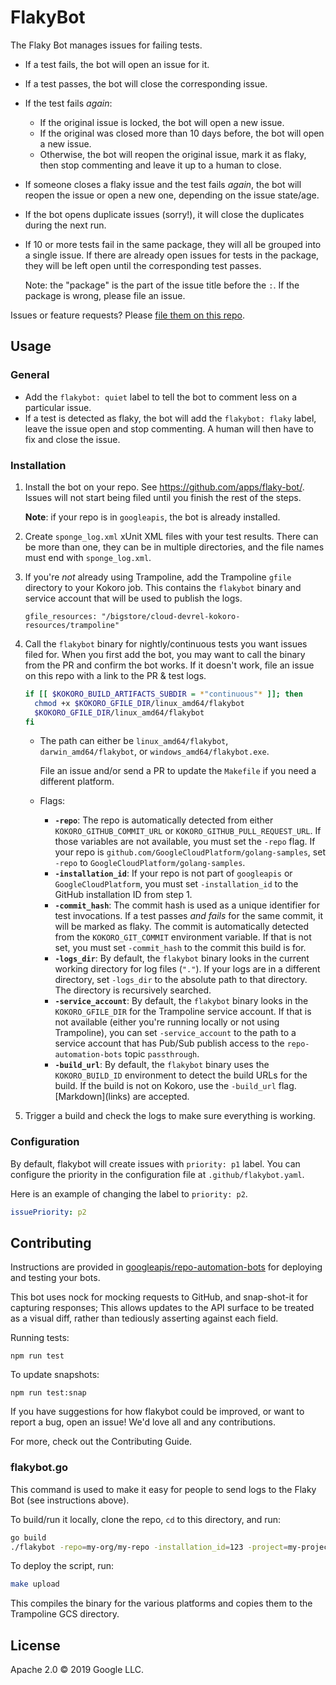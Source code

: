 # FlakyBot

The Flaky Bot manages issues for failing tests.

* If a test fails, the bot will open an issue for it.
* If a test passes, the bot will close the corresponding issue.
* If the test fails _again_:
  * If the original issue is locked, the bot will open a new issue.
  * If the original was closed more than 10 days before, the bot will open a new
    issue.
  * Otherwise, the bot will reopen the original issue, mark it as flaky, then
    stop commenting and leave it up to a human to close.
* If someone closes a flaky issue and the test fails _again_, the bot will
  reopen the issue or open a new one, depending on the issue state/age.
* If the bot opens duplicate issues (sorry!), it will close the duplicates
  during the next run.
* If 10 or more tests fail in the same package, they will all be grouped into a
  single issue. If there are already open issues for tests in the package, they
  will be left open until the corresponding test passes.

  Note: the "package" is the part of the issue title before the `:`. If the
  package is wrong, please file an issue.

Issues or feature requests? Please
[file them on this repo](https://github.com/googleapis/repo-automation-bots/issues/new).

## Usage

### General

* Add the `flakybot: quiet` label to tell the bot to comment less on a
  particular issue.
* If a test is detected as flaky, the bot will add the `flakybot: flaky` label,
  leave the issue open and stop commenting. A human will then have to fix and
  close the issue.

### Installation

1. Install the bot on your repo. See https://github.com/apps/flaky-bot/.
   Issues will not start being filed until you finish the rest of the steps.

   **Note**: if your repo is in `googleapis`, the bot is already installed.
1. Create `sponge_log.xml` xUnit XML files with your test results. There can be
   more than one, they can be in multiple directories, and the file names must
   end with `sponge_log.xml`.
1. If you're _not_ already using Trampoline, add the Trampoline `gfile`
   directory to your Kokoro job. This contains the `flakybot` binary and service
   account that will be used to publish the logs.

   ```
   gfile_resources: "/bigstore/cloud-devrel-kokoro-resources/trampoline"
   ```
1. Call the `flakybot` binary for nightly/continuous tests you want issues
   filed for.
   When you first add the bot, you may want to call the binary from the PR and
   confirm the bot works. If it doesn't work, file an issue on this repo with a
   link to the PR & test logs.

   ```bash
   if [[ $KOKORO_BUILD_ARTIFACTS_SUBDIR = *"continuous"* ]]; then
     chmod +x $KOKORO_GFILE_DIR/linux_amd64/flakybot
     $KOKORO_GFILE_DIR/linux_amd64/flakybot
   fi
   ```

   * The path can either be `linux_amd64/flakybot`, `darwin_amd64/flakybot`, or
     `windows_amd64/flakybot.exe`.

     File an issue and/or send a PR to update the `Makefile` if you need a
     different platform.
   * Flags:
      * **`-repo`**: The repo is automatically detected from either
        `KOKORO_GITHUB_COMMIT_URL` or `KOKORO_GITHUB_PULL_REQUEST_URL`. If those
        variables are not available, you must set the `-repo` flag.
        If your repo is
        `github.com/GoogleCloudPlatform/golang-samples`, set `-repo` to
        `GoogleCloudPlatform/golang-samples`.
      * **`-installation_id`**: If your repo is not part of `googleapis` or
        `GoogleCloudPlatform`, you must set `-installation_id` to the
        GitHub installation ID from step 1.
      * **`-commit_hash`**: The commit hash is used as a unique identifier for
        test invocations. If a test passes _and fails_ for the same commit, it
        will be marked as flaky. The commit is automatically detected from the
        `KOKORO_GIT_COMMIT` environment variable. If that is not set, you must
        set `-commit_hash` to the commit this build is for.
      * **`-logs_dir`**: By default, the `flakybot` binary looks in the current
        working directory for log files (`"."`).
        If your logs are in a different directory, set `-logs_dir` to the
        absolute path to that directory. The directory is recursively searched.
      * **`-service_account`**: By default, the `flakybot` binary looks in the
        `KOKORO_GFILE_DIR` for the Trampoline service account. If that is not
        available (either you're running locally or not using Trampoline), you
        can set `-service_account` to the path to a service account that has
        Pub/Sub publish access to the `repo-automation-bots` topic
        `passthrough`.
      * **`-build_url`**: By default, the `flakybot` binary uses the
        `KOKORO_BUILD_ID` environment to detect the build URLs for the build. If
        the build is not on Kokoro, use the `-build_url` flag.
        \[Markdown\](links) are accepted.
1. Trigger a build and check the logs to make sure everything is working.

### Configuration

By default, flakybot will create issues with `priority: p1` label. You
can configure the priority in the configuration file at
`.github/flakybot.yaml`.

Here is an example of changing the label to `priority: p2`.

```yaml
issuePriority: p2
```


## Contributing

Instructions are provided in [googleapis/repo-automation-bots](https://github.com/googleapis/repo-automation-bots/blob/master/README.md) for deploying and testing your bots.

This bot uses nock for mocking requests to GitHub, and snap-shot-it for capturing responses; This allows updates to the API surface to be treated as a visual diff, rather than tediously asserting against each field.

Running tests:

`npm run test`

To update snapshots:

`npm run test:snap`

If you have suggestions for how flakybot could be improved, or want to report a bug, open an issue! We'd love all and any contributions.

For more, check out the Contributing Guide.

### flakybot.go

This command is used to make it easy for people to send logs to the Flaky
Bot (see instructions above).

To build/run it locally, clone the repo, `cd` to this directory, and run:

```bash
go build
./flakybot -repo=my-org/my-repo -installation_id=123 -project=my-project
```

To deploy the script, run:

```bash
make upload
```

This compiles the binary for the various platforms and copies them to the
Trampoline GCS directory.

## License

Apache 2.0 © 2019 Google LLC.
